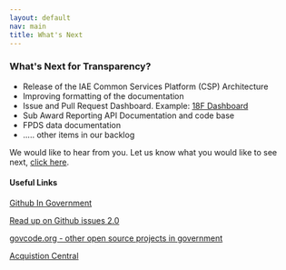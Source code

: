 ```yaml
---
layout: default
nav: main
title: What's Next
---
```

### What's Next for Transparency?

- Release of the IAE Common Services Platform (CSP) Architecture
- Improving formatting of the documentation
- Issue and Pull Request Dashboard. Example: [18F Dashboard](https://18f.gsa.gov/dashboard/)
- Sub Award Reporting API Documentation and code base
- FPDS data documentation
- ..... other items in our backlog

We would like to hear from you. Let us know what you would like to see next, [click here](https://github.com/GSA/IAE-Transparency-Space/issues).

#### Useful Links
[Github In Government](https://github.com/18F/github-in-government)  

[Read up on Github issues 2.0](https://github.com/blog/831-issues-2-0-the-next-generation)  

[govcode.org - other open source projects in government](http://www.govcode.org/)  

[Acquistion Central](http://www.acquisition.gov/)  


